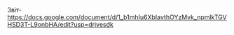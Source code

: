 Звіт-https://docs.google.com/document/d/1_b1mhIu6XbIavthOYzMvk_npmlkTGVHSD3T-L9onbHA/edit?usp=drivesdk
